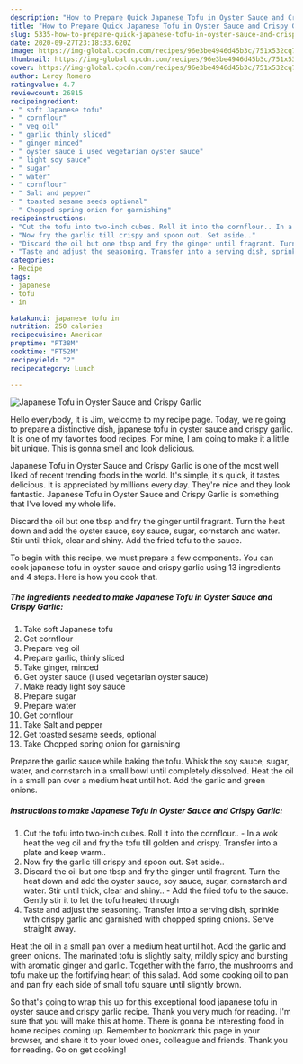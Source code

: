 ```yaml
---
description: "How to Prepare Quick Japanese Tofu in Oyster Sauce and Crispy Garlic"
title: "How to Prepare Quick Japanese Tofu in Oyster Sauce and Crispy Garlic"
slug: 5335-how-to-prepare-quick-japanese-tofu-in-oyster-sauce-and-crispy-garlic
date: 2020-09-27T23:18:33.620Z
image: https://img-global.cpcdn.com/recipes/96e3be4946d45b3c/751x532cq70/japanese-tofu-in-oyster-sauce-and-crispy-garlic-recipe-main-photo.jpg
thumbnail: https://img-global.cpcdn.com/recipes/96e3be4946d45b3c/751x532cq70/japanese-tofu-in-oyster-sauce-and-crispy-garlic-recipe-main-photo.jpg
cover: https://img-global.cpcdn.com/recipes/96e3be4946d45b3c/751x532cq70/japanese-tofu-in-oyster-sauce-and-crispy-garlic-recipe-main-photo.jpg
author: Leroy Romero
ratingvalue: 4.7
reviewcount: 26815
recipeingredient:
- " soft Japanese tofu"
- " cornflour"
- " veg oil"
- " garlic thinly sliced"
- " ginger minced"
- " oyster sauce i used vegetarian oyster sauce"
- " light soy sauce"
- " sugar"
- " water"
- " cornflour"
- " Salt and pepper"
- " toasted sesame seeds optional"
- " Chopped spring onion for garnishing"
recipeinstructions:
- "Cut the tofu into two-inch cubes. Roll it into the cornflour.. In a wok heat the veg oil and fry the tofu till golden and crispy. Transfer into a plate and keep warm.."
- "Now fry the garlic till crispy and spoon out. Set aside.."
- "Discard the oil but one tbsp and fry the ginger until fragrant. Turn the heat down and add the oyster sauce, soy sauce, sugar, cornstarch and water. Stir until thick, clear and shiny.. Add the fried tofu to the sauce. Gently stir it to let the tofu heated through"
- "Taste and adjust the seasoning. Transfer into a serving dish, sprinkle with crispy garlic and garnished with chopped spring onions. Serve straight away."
categories:
- Recipe
tags:
- japanese
- tofu
- in

katakunci: japanese tofu in 
nutrition: 250 calories
recipecuisine: American
preptime: "PT38M"
cooktime: "PT52M"
recipeyield: "2"
recipecategory: Lunch

---
```



![Japanese Tofu in Oyster Sauce and Crispy Garlic](https://img-global.cpcdn.com/recipes/96e3be4946d45b3c/751x532cq70/japanese-tofu-in-oyster-sauce-and-crispy-garlic-recipe-main-photo.jpg)

Hello everybody, it is Jim, welcome to my recipe page. Today, we're going to prepare a distinctive dish, japanese tofu in oyster sauce and crispy garlic. It is one of my favorites food recipes. For mine, I am going to make it a little bit unique. This is gonna smell and look delicious.

Japanese Tofu in Oyster Sauce and Crispy Garlic is one of the most well liked of recent trending foods in the world. It's simple, it's quick, it tastes delicious. It is appreciated by millions every day. They're nice and they look fantastic. Japanese Tofu in Oyster Sauce and Crispy Garlic is something that I've loved my whole life.

Discard the oil but one tbsp and fry the ginger until fragrant. Turn the heat down and add the oyster sauce, soy sauce, sugar, cornstarch and water. Stir until thick, clear and shiny. Add the fried tofu to the sauce.


To begin with this recipe, we must prepare a few components. You can cook japanese tofu in oyster sauce and crispy garlic using 13 ingredients and 4 steps. Here is how you cook that.

<!--inarticleads1-->

##### The ingredients needed to make Japanese Tofu in Oyster Sauce and Crispy Garlic:

1. Take  soft Japanese tofu
1. Get  cornflour
1. Prepare  veg oil
1. Prepare  garlic, thinly sliced
1. Take  ginger, minced
1. Get  oyster sauce (i used vegetarian oyster sauce)
1. Make ready  light soy sauce
1. Prepare  sugar
1. Prepare  water
1. Get  cornflour
1. Take  Salt and pepper
1. Get  toasted sesame seeds, optional
1. Take  Chopped spring onion for garnishing


Prepare the garlic sauce while baking the tofu. Whisk the soy sauce, sugar, water, and cornstarch in a small bowl until completely dissolved. Heat the oil in a small pan over a medium heat until hot. Add the garlic and green onions. 

<!--inarticleads2-->

##### Instructions to make Japanese Tofu in Oyster Sauce and Crispy Garlic:

1. Cut the tofu into two-inch cubes. Roll it into the cornflour.. - In a wok heat the veg oil and fry the tofu till golden and crispy. Transfer into a plate and keep warm..
1. Now fry the garlic till crispy and spoon out. Set aside..
1. Discard the oil but one tbsp and fry the ginger until fragrant. Turn the heat down and add the oyster sauce, soy sauce, sugar, cornstarch and water. Stir until thick, clear and shiny.. - Add the fried tofu to the sauce. Gently stir it to let the tofu heated through
1. Taste and adjust the seasoning. Transfer into a serving dish, sprinkle with crispy garlic and garnished with chopped spring onions. Serve straight away.


Heat the oil in a small pan over a medium heat until hot. Add the garlic and green onions. The marinated tofu is slightly salty, mildly spicy and bursting with aromatic ginger and garlic. Together with the farro, the mushrooms and tofu make up the fortifying heart of this salad. Add some cooking oil to pan and pan fry each side of small tofu square until slightly brown. 

So that's going to wrap this up for this exceptional food japanese tofu in oyster sauce and crispy garlic recipe. Thank you very much for reading. I'm sure that you will make this at home. There is gonna be interesting food in home recipes coming up. Remember to bookmark this page in your browser, and share it to your loved ones, colleague and friends. Thank you for reading. Go on get cooking!
